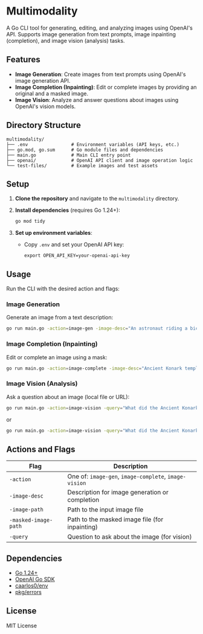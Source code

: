 # Multimodality

A Go CLI tool for generating, editing, and analyzing images using OpenAI's API. Supports image generation from text prompts, image inpainting (completion), and image vision (analysis) tasks.

## Features

- **Image Generation**: Create images from text prompts using OpenAI's image generation API.
- **Image Completion (Inpainting)**: Edit or complete images by providing an original and a masked image.
- **Image Vision**: Analyze and answer questions about images using OpenAI's vision models.

## Directory Structure

```
multimodality/
├── .env                # Environment variables (API keys, etc.)
├── go.mod, go.sum      # Go module files and dependencies
├── main.go             # Main CLI entry point
├── openai/             # OpenAI API client and image operation logic
└── test-files/         # Example images and test assets
```

## Setup

1. **Clone the repository** and navigate to the `multimodality` directory.

2. **Install dependencies** (requires Go 1.24+):

   ```bash
   go mod tidy
   ```

3. **Set up environment variables**:

   - Copy `.env` and set your OpenAI API key:
     ```
     export OPEN_API_KEY=your-openai-api-key
     ```

## Usage

Run the CLI with the desired action and flags:

### Image Generation

Generate an image from a text description:

```bash
go run main.go -action=image-gen -image-desc="An astronaut riding a bicycle on the moon"
```

### Image Completion (Inpainting)

Edit or complete an image using a mask:

```bash
go run main.go -action=image-complete -image-desc="Ancient Konark temple dedicated for Lord Surya (Sun) before it was destroyed." -image-path=./test-files/image.png -masked-image-path=./test-files/masked.png
```

### Image Vision (Analysis)

Ask a question about an image (local file or URL):

```bash
go run main.go -action=image-vision -query="What did the Ancient Konark temple dedicated for Lord Surya (Sun) look like before it was destroyed." -image-path=./test-files/image.png
```
or
```bash
go run main.go -action=image-vision -query="What did the Ancient Konark temple dedicated for Lord Surya (Sun) look like before it was destroyed." -image-url=https://ik.imagekit.io/1hhs6vx06v/konark.png
```

## Actions and Flags

| Flag                | Description                                                      |
|---------------------|------------------------------------------------------------------|
| `-action`           | One of: `image-gen`, `image-complete`, `image-vision`            |
| `-image-desc`       | Description for image generation or completion                   |
| `-image-path`       | Path to the input image file                                     |
| `-masked-image-path`| Path to the masked image file (for inpainting)                   |
| `-query`            | Question to ask about the image (for vision)                     |

## Dependencies

- [Go 1.24+](https://golang.org/)
- [OpenAI Go SDK](https://github.com/openai/openai-go)
- [caarlos0/env](https://github.com/caarlos0/env)
- [pkg/errors](https://github.com/pkg/errors)

## License

MIT License
